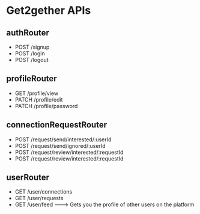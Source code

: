 # Get2gether APIs



## authRouter

- POST /signup
- POST /login
- POST /logout


## profileRouter

- GET /profile/view
- PATCH /profile/edit
- PATCH /profile/password


## connectionRequestRouter

- POST  /request/send/interested/:userId
- POST  /request/send/ignored/:userId
- POST  /request/review/interested/:requestId
- POST  /request/review/interested/:requestId


## userRouter

- GET /user/connections
- GET /user/requests
- GET /user/feed ---> Gets you the profile of other  users on the platform

